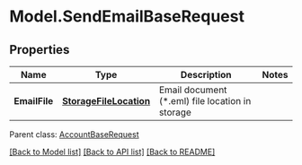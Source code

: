 # Model.SendEmailBaseRequest

## Properties
Name | Type | Description | Notes
------------ | ------------- | ------------- | -------------
**EmailFile** | [**StorageFileLocation**](StorageFileLocation.md) | Email document (*.eml) file location in storage | 

 Parent class: [AccountBaseRequest](AccountBaseRequest.md)

[[Back to Model list]](README.md#documentation-for-models) [[Back to API list]](README.md#documentation-for-api-endpoints) [[Back to README]](README.md)


